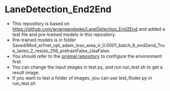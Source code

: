 # LaneDetection_End2End
* This repository is based on https://github.com/wvangansbeke/LaneDetection_End2End and added a test file and pre-trained models in this repository.  
* Pre-trained models is in folder Saved/Mod_erfnet_opt_adam_loss_area_lr_0.0001_batch_8_end2end_True_lanes_2_resize_256_pretrainFalse_clasFalse.  
* You should refer to the [original repository](https://github.com/wvangansbeke/LaneDetection_End2End) to configure the environment first.  
* You can change the input images in test.py, and run run_test.sh to get a result image.  
* If you want to test a folder of images, you can use test_floder.py in run_test.sh
